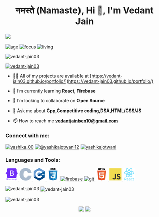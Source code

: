 
<h1 align="center">नमस्ते (Namaste), Hi 👋, I'm Vedant Jain</h1>
<h3 align="center"><Enthusiastic Learner /></h3>


![](https://raw.githubusercontent.com/halfrost/halfrost/master/icons/header_.png)


![age](https://img.shields.io/badge/age-19-blue)
![focus](https://img.shields.io/badge/focus-FullStack-brightgreen)
![living](https://img.shields.io/badge/living-Jabalpur-3c9)


<p align="left"> <img src="https://komarev.com/ghpvc/?username=vedant-jain03&label=Profile%20views&color=0e75b6&style=flat" alt="vedant-jain03" /> </p>

<p align="left"> <a href="https://github.com/ryo-ma/github-profile-trophy"><img src="https://github-profile-trophy.vercel.app/?username=vedant-jain03" alt="vedant-jain03" /></a> </p>

- 👨‍💻 All of my projects are available at [https://vedant-jain03.github.io/portfolio/](https://vedant-jain03.github.io/portfolio/)

- 🌱 I’m currently learning **React, Firebase**

- 👯 I’m looking to collaborate on **Open Source**

- 💬 Ask me about **Cpp,Competitive coding,DSA,HTML/CSS/JS**

- 📫 How to reach me **vedantjainben10@gmail.com**


<h3 align="left">Connect with me:</h3>
<p align="left">
<a href="https://www.codechef.com/users/vedant_jain03" target="blank"><img align="center" src="https://cdn.jsdelivr.net/npm/simple-icons@3.1.0/icons/codechef.svg" alt="yashika_00" height="30" width="40" /></a>
<a href="https://www.hackerrank.com/@vedantjainben10" target="blank"><img align="center" src="https://cdn.jsdelivr.net/npm/simple-icons@3.0.1/icons/hackerrank.svg" alt="@yashikajotwani12" height="30" width="40" /></a>
<a href="https://www.leetcode.com/vedantjain09" target="blank"><img align="center" src="https://cdn.jsdelivr.net/npm/simple-icons@3.0.1/icons/leetcode.svg" alt="yashikajotwani" height="30" width="40" /></a>
</p>

<h3 align="left">Languages and Tools:</h3>
<p align="left"> <a href="https://getbootstrap.com" target="_blank"> <img src="https://raw.githubusercontent.com/devicons/devicon/master/icons/bootstrap/bootstrap-plain-wordmark.svg" alt="bootstrap" width="40" height="40"/> </a> <a href="https://www.cprogramming.com/" target="_blank"> <img src="https://raw.githubusercontent.com/devicons/devicon/master/icons/c/c-original.svg" alt="c" width="40" height="40"/> </a> <a href="https://www.w3schools.com/cpp/" target="_blank"> <img src="https://raw.githubusercontent.com/devicons/devicon/master/icons/cplusplus/cplusplus-original.svg" alt="cplusplus" width="40" height="40"/> </a> <a href="https://www.w3schools.com/css/" target="_blank"> <img src="https://raw.githubusercontent.com/devicons/devicon/master/icons/css3/css3-original-wordmark.svg" alt="css3" width="40" height="40"/> </a> <a href="https://firebase.google.com/" target="_blank"> <img src="https://www.vectorlogo.zone/logos/firebase/firebase-icon.svg" alt="firebase" width="40" height="40"/> </a> <a href="https://git-scm.com/" target="_blank"> <img src="https://www.vectorlogo.zone/logos/git-scm/git-scm-icon.svg" alt="git" width="40" height="40"/> </a> <a href="https://www.w3.org/html/" target="_blank"> <img src="https://raw.githubusercontent.com/devicons/devicon/master/icons/html5/html5-original-wordmark.svg" alt="html5" width="40" height="40"/> </a> <a href="https://developer.mozilla.org/en-US/docs/Web/JavaScript" target="_blank"> <img src="https://raw.githubusercontent.com/devicons/devicon/master/icons/javascript/javascript-original.svg" alt="javascript" width="40" height="40"/> </a> <a href="https://reactjs.org/" target="_blank"> <img src="https://raw.githubusercontent.com/devicons/devicon/master/icons/react/react-original-wordmark.svg" alt="react" width="40" height="40"/> </a> </p>

<p><img align="left" src="https://github-readme-stats.vercel.app/api/top-langs?username=vedant-jain03&show_icons=true&locale=en&layout=compact" alt="vedant-jain03" /></p>

<p>&nbsp;<img align="center" src="https://github-readme-stats.vercel.app/api?username=vedant-jain03&show_icons=true&locale=en" alt="vedant-jain03" /></p>

<p><img align="center" src="https://github-readme-streak-stats.herokuapp.com/?user=vedant-jain03&" alt="vedant-jain03" /></p>

<div align="center">
  
[<img src="https://img.shields.io/badge/linkedin-%230077B5.svg?&style=for-the-badge&logo=linkedin&logoColor=white">](https://www.linkedin.com/in/vedant-jain-781006145/)
[<img src="https://img.shields.io/badge/Portfolio-%23000000.svg?&style=for-the-badge">](https://vedant-jain03.github.io/portfolio/)

</div>
